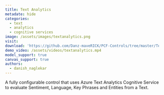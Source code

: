 ```yaml
---
title: Text Analytics
metadate: hide
categories:
  - text
  - analytics
  - cognitive services
image: /assets/images/textanalytics.png
visit:
download: 'https://github.com/Danz-maveRICK/PCF-Controls/tree/master/TextAnalytics'
demo_video: /assets/videos/textanalytics.mp4
model_support: true
canvas_support: true
authors:
  - danish_naglekar
---
```


A fully configurable control that uses Azure Text Analytics Cognitive Service to evaluate Sentiment, Language, Key Phrases and Entities from a Text.
